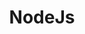 ---
layout: nodejs
title: NodeJs
svg: nodejs
permalink: /nodejs/
date_updated: "September 20, 2018"
completion_time: "40 Hours"
---